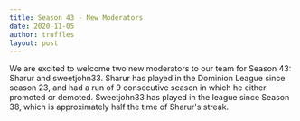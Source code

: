 ```yaml
---
title: Season 43 - New Moderators
date: 2020-11-05
author: truffles
layout: post
---
```

We are excited to welcome two new moderators to our team for Season 43: Sharur and sweetjohn33. Sharur has played in the Dominion League since season 23, and had a run of 9 consecutive season in which he either promoted or demoted. Sweetjohn33 has played in the league since Season 38, which is approximately half the time of Sharur's streak.